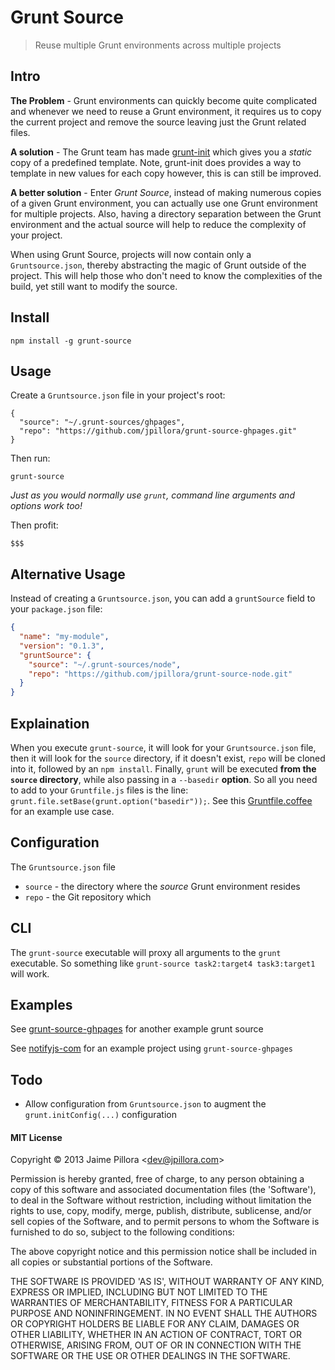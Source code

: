 # Grunt Source

> Reuse multiple Grunt environments across multiple projects

## Intro

**The Problem** - Grunt environments can quickly become quite complicated and whenever we need to reuse a Grunt environment, it requires us to copy the current project and remove the source leaving just the Grunt related files.

**A solution** - The Grunt team has made [grunt-init](https://github.com/gruntjs/grunt-init) which gives you a *static* copy of a predefined template. Note, grunt-init does provides a way to template in new values for each copy however, this is can still be improved.

**A better solution** - Enter *Grunt Source*, instead of making numerous copies of a given Grunt environment, you can actually use one Grunt environment for multiple projects. Also, having a directory separation between the Grunt environment and the actual source will help to reduce the complexity of your project.

When using Grunt Source, projects will now contain only a `Gruntsource.json`, thereby abstracting the magic of Grunt outside of the project. This will help those who don't need to know the complexities of the build, yet still want to modify the source.

## Install

``` shell
npm install -g grunt-source
```

## Usage

Create a `Gruntsource.json` file in your project's root:

```
{
  "source": "~/.grunt-sources/ghpages",
  "repo": "https://github.com/jpillora/grunt-source-ghpages.git"
}
```

Then run:

```
grunt-source
```

*Just as you would normally use `grunt`, command line arguments and options work too!*

Then profit:

```
$$$
```

## Alternative Usage

Instead of creating a `Gruntsource.json`, you can add a `gruntSource` field to your `package.json` file:

``` json
{
  "name": "my-module",
  "version": "0.1.3",
  "gruntSource": {
    "source": "~/.grunt-sources/node",
    "repo": "https://github.com/jpillora/grunt-source-node.git"
  }
}
```

## Explaination

When you execute `grunt-source`, it will look for your `Gruntsource.json` file, then it will
look for the `source` directory, if it doesn't exist, `repo` will be cloned into
it, followed by an `npm install`. Finally, `grunt` will be executed **from the `source` directory**, while also
passing in a `--basedir` **option**. So all you need to add to your `Gruntfile.js` files is the line:
`grunt.file.setBase(grunt.option("basedir"));`. See this
[Gruntfile.coffee](https://github.com/jpillora/grunt-source-ghpages/blob/master/Gruntfile.coffee) for an example use case.

## Configuration

The `Gruntsource.json` file

* `source` - the directory where the *source* Grunt environment resides
* `repo` - the Git repository which

## CLI

The `grunt-source` executable will proxy all arguments to the `grunt` executable. So something like `grunt-source task2:target4 task3:target1` will work.

## Examples

See [grunt-source-ghpages](https://github.com/jpillora/grunt-source-ghpages) for another example grunt source

See [notifyjs-com](https://github.com/jpillora/notifyjs-com) for an example project using `grunt-source-ghpages`

<!--
See [grunt-source-jquery](https://github.com/jpillora/grunt-source-jquery) for an example grunt source

See [jquery-navigator](https://github.com/jpillora/jquery.navigator) for an example project using `grunt-source-jquery`
-->

## Todo

* Allow configuration from `Gruntsource.json` to augment the `grunt.initConfig(...)` configuration

#### MIT License

Copyright © 2013 Jaime Pillora &lt;dev@jpillora.com&gt;

Permission is hereby granted, free of charge, to any person obtaining
a copy of this software and associated documentation files (the
'Software'), to deal in the Software without restriction, including
without limitation the rights to use, copy, modify, merge, publish,
distribute, sublicense, and/or sell copies of the Software, and to
permit persons to whom the Software is furnished to do so, subject to
the following conditions:

The above copyright notice and this permission notice shall be
included in all copies or substantial portions of the Software.

THE SOFTWARE IS PROVIDED 'AS IS', WITHOUT WARRANTY OF ANY KIND,
EXPRESS OR IMPLIED, INCLUDING BUT NOT LIMITED TO THE WARRANTIES OF
MERCHANTABILITY, FITNESS FOR A PARTICULAR PURPOSE AND NONINFRINGEMENT.
IN NO EVENT SHALL THE AUTHORS OR COPYRIGHT HOLDERS BE LIABLE FOR ANY
CLAIM, DAMAGES OR OTHER LIABILITY, WHETHER IN AN ACTION OF CONTRACT,
TORT OR OTHERWISE, ARISING FROM, OUT OF OR IN CONNECTION WITH THE
SOFTWARE OR THE USE OR OTHER DEALINGS IN THE SOFTWARE.
